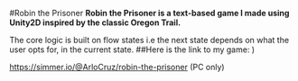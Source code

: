 #Robin the Prisoner
****Robin the Prisoner is a text-based game I made using Unity2D inspired by the classic Oregon Trail.****

The core logic is built on flow states i.e the next state depends on what the user opts for, in the current state.
##Here is the link to my game: ) 

https://simmer.io/@ArloCruz/robin-the-prisoner (PC only)
